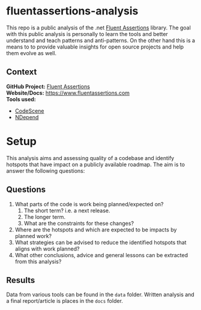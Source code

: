 # fluentassertions-analysis
This repo is a public analysis of the .net [Fluent Assertions](https://github.com/fluentassertionsfluentassertions) library. The goal with this public analysis is personally to learn the tools and better understand and teach patterns and anti-patterns. On the other hand this is a means to to provide valuable insights for open source projects and help them evolve as well.

## Context
**GitHub Project:** [Fluent Assertions](https://github.com/fluentassertionsfluentassertions)  
**Website/Docs:** https://www.fluentassertions.com  
**Tools used:**  
* [CodeScene](https://codescene.io/projects/47340/jobs/1860887/results?scope=month#code-health)
* [NDepend](https://www.ndepend.com/)

# Setup
This analysis aims and assessing quality of a codebase and identify hotspots that have impact on a publicly available roadmap. The aim is to answer the following questions:

## Questions
1. What parts of the code is work being planned/expected on?
    1. The short term? i.e. a next release.
    2. The longer term.
    3. What are the constraints for these changes?
2. Where are the hotspots and which are expected to be impacts by planned work?
3. What strategies can be advised to reduce the identified hotspots that aligns with work planned?
4. What other conclusions, advice and general lessons can be extracted from this analysis?

## Results
Data from various tools can be found in the `data` folder. Written analysis and a final report/article is places in the `docs` folder.

